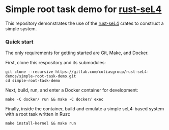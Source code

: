# Simple root task demo for [rust-seL4](https://gitlab.com/coliasgroup/rust-seL4)

This repository demonstrates the use of the [rust-seL4](https://gitlab.com/coliasgroup/rust-seL4) crates to construct a simple system.

### Quick start

The only requirements for getting started are Git, Make, and Docker.

First, clone this respository and its submodules:

```
git clone --recursive https://gitlab.com/coliasgroup/rust-seL4-demos/simple-root-task-demo.git
cd simple-root-task-demo
```

Next, build, run, and enter a Docker container for development:

```
make -C docker/ run && make -C docker/ exec
```

Finally, inside the container, build and emulate a simple seL4-based system with a root task written in Rust:

```
make install-kernel && make run
```

